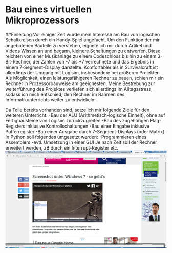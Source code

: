 # Bau eines virtuellen Mikroprozessors
##Einleitung
Vor einiger Zeit wurde mein Interesse am Bau von logischen Schaltkreisen durch ein Handy-Spiel angefacht. Um den Funktion der mir angebotenen Bauteile zu verstehen, eignete ich mir durch Artikel und Videos Wissen an und begann, kleinere Schaltungen zu entwerfen.
Diese reichten von einer Musikanlage zu einem Codeschloss bis hin zu einem 3-Bit-Rechner, der Zahlen von -7 bis +7 verrechnete und das Ergebnis in einem 7-Segment-Display darstellte.
Komfortabler als in Survivalcraft ist allerdings der Umgang mit Logisim, insbesondere bei größeren Projekten. Als Möglichkeit, einen leistungsfähigeren Rechner zu bauen, schien mir ein Rechner in Prozessorbauweise am geeignesten. Meine Bestrebung zur weiterführung des Projektes verliefen sich allerdings im Alltagsstress, sodass ich mich entschied, den Rechner im Rahmen des Informatikunterrichts weiter zu entwickeln. 

Da Teile bereits vorhanden sind, setze ich mir folgende Ziele für den weiteren Unterricht:
-Bau der ALU (Arithmetisch-logische Einheit), ohne auf Fertigbausteine von Logisim zurückzugreifen
-Bau des zugehörigen Flag-Registers inklusive Kontrollschaltungen
-Bau einer Eingabe inklusive Pufferregister
-Bau einer Ausgabe durch 7-Segment-Displays (oder Matrix)
In Python soll folgendes umgesetzt werden:
-Programmieren eines Assemblers
-evtl. Umsetzung in einer GUI
Je nach Zeit soll der Rechner erweitert werden, zB durch ein Interrupt-Register etc.
![Unbenannt](pictures/Unbenannt.png "Screenshot von AppLab")

